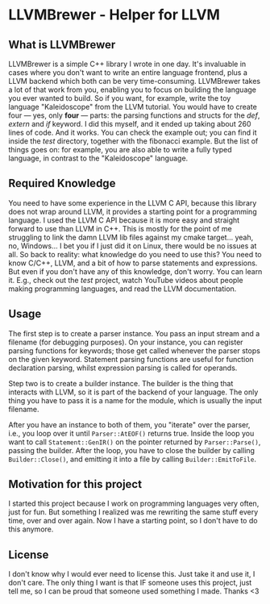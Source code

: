 # LLVMBrewer - Helper for LLVM

## What is LLVMBrewer

LLVMBrewer is a simple C++ library I wrote in one day. It's invaluable in cases where you don't want to write an entire
language frontend, plus a LLVM backend which both can be very time-consuming. LLVMBrewer takes a lot of that work from
you, enabling you to focus on building the language you ever wanted to build. So if you want, for example, write the toy
language "Kaleidoscope" from the LLVM tutorial. You would have to create four — yes, only __four__ — parts: the parsing
functions and structs for the *def*, *extern* and *if* keyword. I did this myself, and it ended up taking about 260
lines of code. And it works. You can check the example out; you can find it inside the *test* directory, together with
the fibonacci example. But the list of things goes on: for example, you are also able to write a fully typed language,
in contrast to the "Kaleidoscope" language.

## Required Knowledge

You need to have some experience in the LLVM C API, because this library does not wrap around LLVM, it provides a
starting point for a programming language. I used the LLVM C API because it is more easy and straight forward to use
than LLVM in C++. This is mostly for the point of me struggling to link the damn LLVM lib files against my cmake
target... yeah, no, Windows... I bet you if I just did it on Linux, there would be no issues at all. So back to reality:
what knowledge do you need to use this? You need to know C/C++, LLVM, and a bit of how to parse statements and
expressions. But even if you don't have any of this knowledge, don't worry. You can learn it. E.g., check out the
*test* project, watch YouTube videos about people making programming languages, and read the LLVM documentation.

## Usage

The first step is to create a parser instance. You pass an input stream and a filename (for debugging purposes). On your
instance, you can register parsing functions for keywords; those get called whenever the parser stops on the given
keyword. Statement parsing functions are useful for function declaration parsing, whilst expression parsing is called
for operands.

Step two is to create a builder instance. The builder is the thing that interacts with LLVM, so it is part of the
backend of your language. The only thing you have to pass it is a name for the module, which is usually the input
filename.

After you have an instance to both of them, you "iterate" over the parser, i.e., you loop over it
until ```Parser::AtEOF()``` returns true. Inside the loop you want to call ```Statement::GenIR()``` on the pointer
returned by ```Parser::Parse()```, passing the builder. After the loop, you have to close the builder by
calling ```Builder::Close()```, and emitting it into a file by calling ```Builder::EmitToFile```.

## Motivation for this project

I started this project because I work on programming languages very often, just for fun. But something I realized was me
rewriting the same stuff every time, over and over again. Now I have a starting point, so I don't have to do this
anymore.

## License

I don't know why I would ever need to license this. Just take it and use it, I don't care. The only thing I want is that
IF someone uses this project, just tell me, so I can be proud that someone used something I made. Thanks <3
